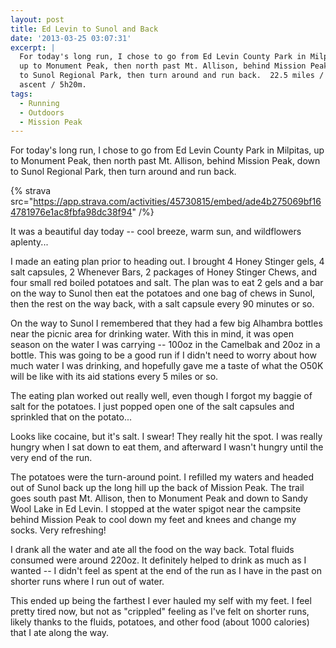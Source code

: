 ```yaml
---
layout: post
title: Ed Levin to Sunol and Back
date: '2013-03-25 03:07:31'
excerpt: |
  For today's long run, I chose to go from Ed Levin County Park in Milpitas,
  up to Monument Peak, then north past Mt. Allison, behind Mission Peak, down
  to Sunol Regional Park, then turn around and run back.  22.5 miles / 5000 ft
  ascent / 5h20m.
tags:
  - Running
  - Outdoors
  - Mission Peak
---
```


For today's long run, I chose to go from Ed Levin County Park in Milpitas, up to Monument Peak, then north past Mt. Allison, behind Mission Peak, down to Sunol Regional Park, then turn around and run back.

{% strava src="https://app.strava.com/activities/45730815/embed/ade4b275069bf164781976e1ac8fbfa98dc38f94" /%}

It was a beautiful day today -- cool breeze, warm sun, and wildflowers aplenty...

I made an eating plan prior to heading out. I brought 4 Honey Stinger gels, 4 salt capsules, 2 Whenever Bars, 2 packages of Honey Stinger Chews, and four small red boiled potatoes and salt. The plan was to eat 2 gels and a bar on the way to Sunol then eat the potatoes and one bag of chews in Sunol, then the rest on the way back, with a salt capsule every 90 minutes or so.

On the way to Sunol I remembered that they had a few big Alhambra bottles near the picnic area for drinking water. With this in mind, it was open season on the water I was carrying -- 100oz in the Camelbak and 20oz in a bottle. This was going to be a good run if I didn't need to worry about how much water I was drinking, and hopefully gave me a taste of what the O50K will be like with its aid stations every 5 miles or so.

The eating plan worked out really well, even though I forgot my baggie of salt for the potatoes. I just popped open one of the salt capsules and sprinkled that on the potato...

Looks like cocaine, but it's salt. I swear! They really hit the spot. I was really hungry when I sat down to eat them, and afterward I wasn't hungry until the very end of the run.

The potatoes were the turn-around point. I refilled my waters and headed out of Sunol back up the long hill up the back of Mission Peak. The trail goes south past Mt. Allison, then to Monument Peak and down to Sandy Wool Lake in Ed Levin. I stopped at the water spigot near the campsite behind Mission Peak to cool down my feet and knees and change my socks. Very refreshing!

I drank all the water and ate all the food on the way back. Total fluids consumed were around 220oz. It definitely helped to drink as much as I wanted -- I didn't feel as spent at the end of the run as I have in the past on shorter runs where I run out of water.

This ended up being the farthest I ever hauled my self with my feet. I feel pretty tired now, but not as "crippled" feeling as I've felt on shorter runs, likely thanks to the fluids, potatoes, and other food (about 1000 calories) that I ate along the way.
